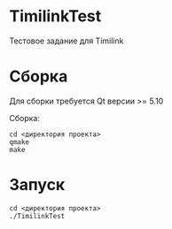 # TimilinkTest
Тестовое задание для Timilink

# Сборка

Для сборки требуется Qt версии >= 5.10

Сборка:

```
cd <директория проекта>
qmake
make
```

# Запуск

```
cd <директория проекта>
./TimilinkTest
```
